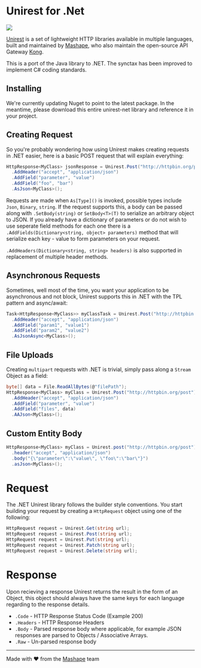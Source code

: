# Unirest for .Net

![][unirest-logo]

[Unirest](http://unirest.io) is a set of lightweight HTTP libraries available in multiple languages, built and maintained by [Mashape](https://github.com/Mashape), who also maintain the open-source API Gateway [Kong](https://github.com/Mashape/kong). 

This is a port of the Java library to .NET. The synctax has been improved to implement C# coding standards.

## Installing
We're currently updating Nuget to point to the latest package.  In the meantime, please download this entire unirest-net library and reference it in your project.

## Creating Request
So you're probably wondering how using Unirest makes creating requests in .NET easier, here is a basic POST request that will explain everything:

```C#
HttpResponse<MyClass> jsonResponse = Unirest.Post("http://httpbin.org/post")
  .AddHeader("accept", "application/json")
  .AddField("parameter", "value")
  .AddField("foo", "bar")
  .AsJson<MyClass>();
```

Requests are made when `As[Type]()` is invoked, possible types include `Json`, `Binary`, `string`. If the request supports this, a body  can be passed along with `.SetBody(string)` or `SetBody<T>(T)` to serialize an arbitrary object to JSON. If you already have a dictionary of parameters or do not wish to use seperate field methods for each one there is a `.AddFields(Dictionary<string, object> parameters)` method that will serialize each key - value to form parameters on your request.

`.AddHeaders(Dictionary<string, string> headers)` is also supported in replacement of multiple header methods.

## Asynchronous Requests
Sometimes, well most of the time, you want your application to be asynchronous and not block, Unirest supports this in .NET with the TPL pattern and async/await:

```C#
Task<HttpResponse<MyClass>> myClassTask = Unirest.Post("http://httpbin.org/post")
  .AddHeader("accept", "application/json")
  .AddField("param1", "value1")
  .AddField("param2", "value2")
  .AsJsonAsync<MyClass>();
```

## File Uploads
Creating `multipart` requests with .NET is trivial, simply pass along a `Stream` Object as a field:

```C#
byte[] data = File.ReadAllBytes(@"filePath");
HttpResponse<MyClass> myClass = Unirest.Post("http://httpbin.org/post")
  .AddHeader("accept", "application/json")
  .AddField("parameter", "value")
  .AddField("files", data)
  .AAJson<MyClass>();
```

## Custom Entity Body

```C#
HttpResponse<MyClass> myClass = Unirest.post("http://httpbin.org/post")
  .header("accept", "application/json")
  .body("{\"parameter\":\"value\", \"foo\":\"bar\"}")
  .asJson<MyClass>();
```

# Request

The .NET Unirest library follows the builder style conventions. You start building your request by creating a `HttpRequest` object using one of the following:

```C#
HttpRequest request = Unirest.Get(string url);
HttpRequest request = Unirest.Post(string url);
HttpRequest request = Unirest.Put(string url);
HttpRequest request = Unirest.Patch(string url);
HttpRequest request = Unirest.Delete(string url);
```

# Response

Upon recieving a response Unirest returns the result in the form of an Object, this object should always have the same keys for each language regarding to the response details.

- `.Code` - HTTP Response Status Code (Example 200)
- `.Headers` - HTTP Response Headers
- `.Body` - Parsed response body where applicable, for example JSON responses are parsed to Objects / Associative Arrays.
- `.Raw` - Un-parsed response body

----

Made with &#9829; from the [Mashape](https://www.mashape.com/) team

[unirest-logo]: http://cl.ly/image/2P373Y090s2O/Image%202015-10-12%20at%209.48.06%20PM.png
